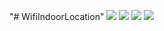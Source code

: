 "# WifiIndoorLocation" 
![](https://raw.githubusercontent.com/leunghowell/WifiIndoorLocation/master/app/ScreenShot/Collector.png)
![](https://raw.githubusercontent.com/leunghowell/WifiIndoorLocation/master/app/ScreenShot/CollectorDone.png)
![](https://raw.githubusercontent.com/leunghowell/WifiIndoorLocation/master/app/ScreenShot/Scanner.png)
![](https://raw.githubusercontent.com/leunghowell/WifiIndoorLocation/master/app/ScreenShot/Preference.png)
